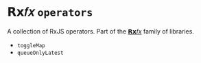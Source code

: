 # 𝗥𝘅𝑓𝑥 `operators`

A collection of RxJS operators. Part of the  [𝗥𝘅𝑓𝑥](https://github.com/deanrad/rxfx) family of libraries.

- `toggleMap`
- `queueOnlyLatest`
